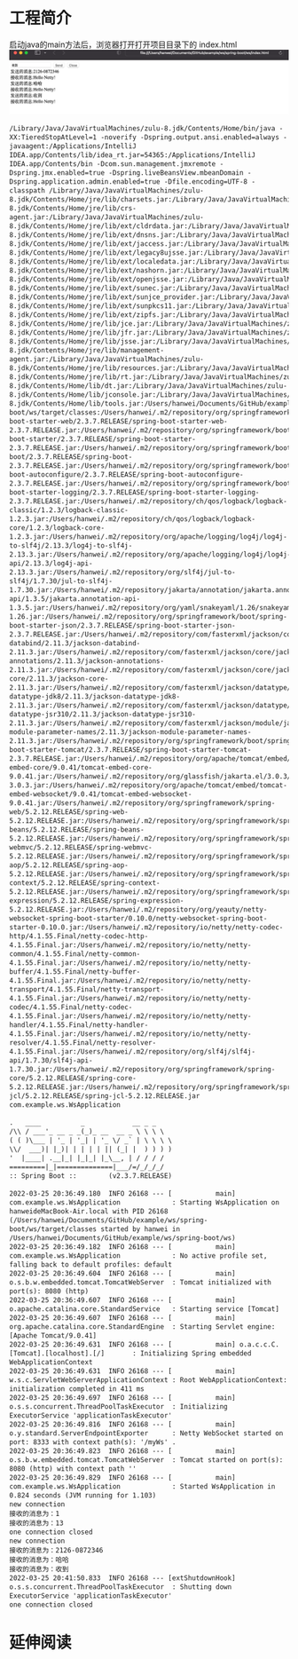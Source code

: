 # 工程简介
启动java的main方法后，浏览器打开打开项目目录下的 index.html
![](.README_images/046ab795.png)

    /Library/Java/JavaVirtualMachines/zulu-8.jdk/Contents/Home/bin/java -XX:TieredStopAtLevel=1 -noverify -Dspring.output.ansi.enabled=always -javaagent:/Applications/IntelliJ IDEA.app/Contents/lib/idea_rt.jar=54365:/Applications/IntelliJ IDEA.app/Contents/bin -Dcom.sun.management.jmxremote -Dspring.jmx.enabled=true -Dspring.liveBeansView.mbeanDomain -Dspring.application.admin.enabled=true -Dfile.encoding=UTF-8 -classpath /Library/Java/JavaVirtualMachines/zulu-8.jdk/Contents/Home/jre/lib/charsets.jar:/Library/Java/JavaVirtualMachines/zulu-8.jdk/Contents/Home/jre/lib/crs-agent.jar:/Library/Java/JavaVirtualMachines/zulu-8.jdk/Contents/Home/jre/lib/ext/cldrdata.jar:/Library/Java/JavaVirtualMachines/zulu-8.jdk/Contents/Home/jre/lib/ext/dnsns.jar:/Library/Java/JavaVirtualMachines/zulu-8.jdk/Contents/Home/jre/lib/ext/jaccess.jar:/Library/Java/JavaVirtualMachines/zulu-8.jdk/Contents/Home/jre/lib/ext/legacy8ujsse.jar:/Library/Java/JavaVirtualMachines/zulu-8.jdk/Contents/Home/jre/lib/ext/localedata.jar:/Library/Java/JavaVirtualMachines/zulu-8.jdk/Contents/Home/jre/lib/ext/nashorn.jar:/Library/Java/JavaVirtualMachines/zulu-8.jdk/Contents/Home/jre/lib/ext/openjsse.jar:/Library/Java/JavaVirtualMachines/zulu-8.jdk/Contents/Home/jre/lib/ext/sunec.jar:/Library/Java/JavaVirtualMachines/zulu-8.jdk/Contents/Home/jre/lib/ext/sunjce_provider.jar:/Library/Java/JavaVirtualMachines/zulu-8.jdk/Contents/Home/jre/lib/ext/sunpkcs11.jar:/Library/Java/JavaVirtualMachines/zulu-8.jdk/Contents/Home/jre/lib/ext/zipfs.jar:/Library/Java/JavaVirtualMachines/zulu-8.jdk/Contents/Home/jre/lib/jce.jar:/Library/Java/JavaVirtualMachines/zulu-8.jdk/Contents/Home/jre/lib/jfr.jar:/Library/Java/JavaVirtualMachines/zulu-8.jdk/Contents/Home/jre/lib/jsse.jar:/Library/Java/JavaVirtualMachines/zulu-8.jdk/Contents/Home/jre/lib/management-agent.jar:/Library/Java/JavaVirtualMachines/zulu-8.jdk/Contents/Home/jre/lib/resources.jar:/Library/Java/JavaVirtualMachines/zulu-8.jdk/Contents/Home/jre/lib/rt.jar:/Library/Java/JavaVirtualMachines/zulu-8.jdk/Contents/Home/lib/dt.jar:/Library/Java/JavaVirtualMachines/zulu-8.jdk/Contents/Home/lib/jconsole.jar:/Library/Java/JavaVirtualMachines/zulu-8.jdk/Contents/Home/lib/tools.jar:/Users/hanwei/Documents/GitHub/example/ws/spring-boot/ws/target/classes:/Users/hanwei/.m2/repository/org/springframework/boot/spring-boot-starter-web/2.3.7.RELEASE/spring-boot-starter-web-2.3.7.RELEASE.jar:/Users/hanwei/.m2/repository/org/springframework/boot/spring-boot-starter/2.3.7.RELEASE/spring-boot-starter-2.3.7.RELEASE.jar:/Users/hanwei/.m2/repository/org/springframework/boot/spring-boot/2.3.7.RELEASE/spring-boot-2.3.7.RELEASE.jar:/Users/hanwei/.m2/repository/org/springframework/boot/spring-boot-autoconfigure/2.3.7.RELEASE/spring-boot-autoconfigure-2.3.7.RELEASE.jar:/Users/hanwei/.m2/repository/org/springframework/boot/spring-boot-starter-logging/2.3.7.RELEASE/spring-boot-starter-logging-2.3.7.RELEASE.jar:/Users/hanwei/.m2/repository/ch/qos/logback/logback-classic/1.2.3/logback-classic-1.2.3.jar:/Users/hanwei/.m2/repository/ch/qos/logback/logback-core/1.2.3/logback-core-1.2.3.jar:/Users/hanwei/.m2/repository/org/apache/logging/log4j/log4j-to-slf4j/2.13.3/log4j-to-slf4j-2.13.3.jar:/Users/hanwei/.m2/repository/org/apache/logging/log4j/log4j-api/2.13.3/log4j-api-2.13.3.jar:/Users/hanwei/.m2/repository/org/slf4j/jul-to-slf4j/1.7.30/jul-to-slf4j-1.7.30.jar:/Users/hanwei/.m2/repository/jakarta/annotation/jakarta.annotation-api/1.3.5/jakarta.annotation-api-1.3.5.jar:/Users/hanwei/.m2/repository/org/yaml/snakeyaml/1.26/snakeyaml-1.26.jar:/Users/hanwei/.m2/repository/org/springframework/boot/spring-boot-starter-json/2.3.7.RELEASE/spring-boot-starter-json-2.3.7.RELEASE.jar:/Users/hanwei/.m2/repository/com/fasterxml/jackson/core/jackson-databind/2.11.3/jackson-databind-2.11.3.jar:/Users/hanwei/.m2/repository/com/fasterxml/jackson/core/jackson-annotations/2.11.3/jackson-annotations-2.11.3.jar:/Users/hanwei/.m2/repository/com/fasterxml/jackson/core/jackson-core/2.11.3/jackson-core-2.11.3.jar:/Users/hanwei/.m2/repository/com/fasterxml/jackson/datatype/jackson-datatype-jdk8/2.11.3/jackson-datatype-jdk8-2.11.3.jar:/Users/hanwei/.m2/repository/com/fasterxml/jackson/datatype/jackson-datatype-jsr310/2.11.3/jackson-datatype-jsr310-2.11.3.jar:/Users/hanwei/.m2/repository/com/fasterxml/jackson/module/jackson-module-parameter-names/2.11.3/jackson-module-parameter-names-2.11.3.jar:/Users/hanwei/.m2/repository/org/springframework/boot/spring-boot-starter-tomcat/2.3.7.RELEASE/spring-boot-starter-tomcat-2.3.7.RELEASE.jar:/Users/hanwei/.m2/repository/org/apache/tomcat/embed/tomcat-embed-core/9.0.41/tomcat-embed-core-9.0.41.jar:/Users/hanwei/.m2/repository/org/glassfish/jakarta.el/3.0.3/jakarta.el-3.0.3.jar:/Users/hanwei/.m2/repository/org/apache/tomcat/embed/tomcat-embed-websocket/9.0.41/tomcat-embed-websocket-9.0.41.jar:/Users/hanwei/.m2/repository/org/springframework/spring-web/5.2.12.RELEASE/spring-web-5.2.12.RELEASE.jar:/Users/hanwei/.m2/repository/org/springframework/spring-beans/5.2.12.RELEASE/spring-beans-5.2.12.RELEASE.jar:/Users/hanwei/.m2/repository/org/springframework/spring-webmvc/5.2.12.RELEASE/spring-webmvc-5.2.12.RELEASE.jar:/Users/hanwei/.m2/repository/org/springframework/spring-aop/5.2.12.RELEASE/spring-aop-5.2.12.RELEASE.jar:/Users/hanwei/.m2/repository/org/springframework/spring-context/5.2.12.RELEASE/spring-context-5.2.12.RELEASE.jar:/Users/hanwei/.m2/repository/org/springframework/spring-expression/5.2.12.RELEASE/spring-expression-5.2.12.RELEASE.jar:/Users/hanwei/.m2/repository/org/yeauty/netty-websocket-spring-boot-starter/0.10.0/netty-websocket-spring-boot-starter-0.10.0.jar:/Users/hanwei/.m2/repository/io/netty/netty-codec-http/4.1.55.Final/netty-codec-http-4.1.55.Final.jar:/Users/hanwei/.m2/repository/io/netty/netty-common/4.1.55.Final/netty-common-4.1.55.Final.jar:/Users/hanwei/.m2/repository/io/netty/netty-buffer/4.1.55.Final/netty-buffer-4.1.55.Final.jar:/Users/hanwei/.m2/repository/io/netty/netty-transport/4.1.55.Final/netty-transport-4.1.55.Final.jar:/Users/hanwei/.m2/repository/io/netty/netty-codec/4.1.55.Final/netty-codec-4.1.55.Final.jar:/Users/hanwei/.m2/repository/io/netty/netty-handler/4.1.55.Final/netty-handler-4.1.55.Final.jar:/Users/hanwei/.m2/repository/io/netty/netty-resolver/4.1.55.Final/netty-resolver-4.1.55.Final.jar:/Users/hanwei/.m2/repository/org/slf4j/slf4j-api/1.7.30/slf4j-api-1.7.30.jar:/Users/hanwei/.m2/repository/org/springframework/spring-core/5.2.12.RELEASE/spring-core-5.2.12.RELEASE.jar:/Users/hanwei/.m2/repository/org/springframework/spring-jcl/5.2.12.RELEASE/spring-jcl-5.2.12.RELEASE.jar com.example.ws.WsApplication
    
    .   ____          _            __ _ _
    /\\ / ___'_ __ _ _(_)_ __  __ _ \ \ \ \
    ( ( )\___ | '_ | '_| | '_ \/ _` | \ \ \ \
    \\/  ___)| |_)| | | | | || (_| |  ) ) ) )
    '  |____| .__|_| |_|_| |_\__, | / / / /
    =========|_|==============|___/=/_/_/_/
    :: Spring Boot ::        (v2.3.7.RELEASE)
    
    2022-03-25 20:36:49.180  INFO 26168 --- [           main] com.example.ws.WsApplication             : Starting WsApplication on hanweideMacBook-Air.local with PID 26168 (/Users/hanwei/Documents/GitHub/example/ws/spring-boot/ws/target/classes started by hanwei in /Users/hanwei/Documents/GitHub/example/ws/spring-boot/ws)
    2022-03-25 20:36:49.182  INFO 26168 --- [           main] com.example.ws.WsApplication             : No active profile set, falling back to default profiles: default
    2022-03-25 20:36:49.604  INFO 26168 --- [           main] o.s.b.w.embedded.tomcat.TomcatWebServer  : Tomcat initialized with port(s): 8080 (http)
    2022-03-25 20:36:49.607  INFO 26168 --- [           main] o.apache.catalina.core.StandardService   : Starting service [Tomcat]
    2022-03-25 20:36:49.607  INFO 26168 --- [           main] org.apache.catalina.core.StandardEngine  : Starting Servlet engine: [Apache Tomcat/9.0.41]
    2022-03-25 20:36:49.631  INFO 26168 --- [           main] o.a.c.c.C.[Tomcat].[localhost].[/]       : Initializing Spring embedded WebApplicationContext
    2022-03-25 20:36:49.631  INFO 26168 --- [           main] w.s.c.ServletWebServerApplicationContext : Root WebApplicationContext: initialization completed in 411 ms
    2022-03-25 20:36:49.697  INFO 26168 --- [           main] o.s.s.concurrent.ThreadPoolTaskExecutor  : Initializing ExecutorService 'applicationTaskExecutor'
    2022-03-25 20:36:49.816  INFO 26168 --- [           main] o.y.standard.ServerEndpointExporter      : Netty WebSocket started on port: 8333 with context path(s): '/myWs' .
    2022-03-25 20:36:49.823  INFO 26168 --- [           main] o.s.b.w.embedded.tomcat.TomcatWebServer  : Tomcat started on port(s): 8080 (http) with context path ''
    2022-03-25 20:36:49.829  INFO 26168 --- [           main] com.example.ws.WsApplication             : Started WsApplication in 0.824 seconds (JVM running for 1.103)
    new connection
    接收的消息为：1
    接收的消息为：13
    one connection closed
    new connection
    接收的消息为：2126-0872346
    接收的消息为：哈哈
    接收的消息为：收到
    2022-03-25 20:41:50.833  INFO 26168 --- [extShutdownHook] o.s.s.concurrent.ThreadPoolTaskExecutor  : Shutting down ExecutorService 'applicationTaskExecutor'
    one connection closed

# 延伸阅读

